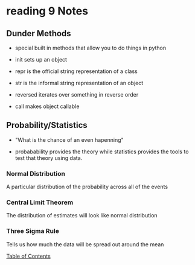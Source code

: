 # reading 9 Notes

## Dunder Methods

* special built in methods that allow you to do things in python

* init sets up an object

* repr is the official string representation of a class

* str is the informal string representation of an object

* reversed iterates over something in reverse order

* call makes object callable

## Probability/Statistics

* "What is the chance of an even hapenning"

* probabability provides the theory while statistics provides the tools to test that theory using data.

### Normal Distribution

A particular distribution of the probability across all of the events

### Central Limit Theorem

The distribution of estimates will look like normal distribution

### Three Sigma Rule

Tells us how much the data will be spread out around the mean

[Table of Contents](README.md)
